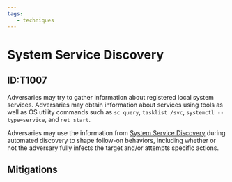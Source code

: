 ```yaml
---
tags:
   - techniques
---
```

# System Service Discovery
## ID:T1007
Adversaries may try to gather information about registered local system services. Adversaries may obtain information about services using tools as well as OS utility commands such as <code>sc query</code>, <code>tasklist /svc</code>, <code>systemctl --type=service</code>, and <code>net start</code>.

Adversaries may use the information from [System Service Discovery](techniques/T1007) during automated discovery to shape follow-on behaviors, including whether or not the adversary fully infects the target and/or attempts specific actions.
## Mitigations
